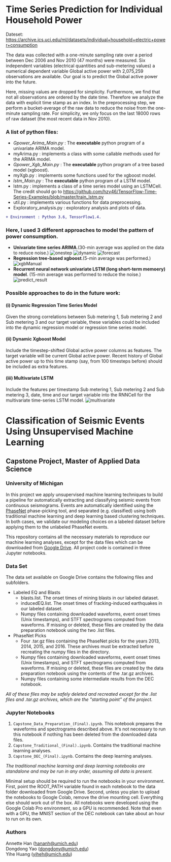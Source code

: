 # Time Series Prediction for Individual Household Power
Dateset: https://archive.ics.uci.edu/ml/datasets/individual+household+electric+power+consumption

The data was collected with a one-minute sampling rate over a period between Dec 2006
and Nov 2010 (47 months) were measured. Six independent variables (electrical quantities and sub-metering values) a numerical dependent variable Global active power with 2,075,259 observations are available. Our goal is to predict the Global active power into the future.

Here, missing values are dropped for simplicity. Furthermore, we find that not all observations are ordered by the date time. Therefore we analyze the data with explicit time stamp as an index. In the preprocessing step, we perform a bucket-average of the raw data to reduce the noise from the one-minute sampling rate. For simplicity, we only focus on the last 18000 rows of raw dataset (the most recent data in Nov 2010).

### A list of python files:
+ *Gpower_Arima_Main.py* :  The **executable** python program of a univariate ARIMA model.
+ myArima.py : implements a class with some callable methods used for the ARIMA model.
+ *Gpower_Xgb_Main.py* : The **executable** python program of a tree based model (xgboost).
+ myXgb.py : implements some functions used for the xgboost model.
+ *lstm_Main.py* : The **executable** python program of a LSTM model.
+ lstm.py : implements a class of a time series model using an LSTMCell. The credit should go to https://github.com/hzy46/TensorFlow-Time-Series-Examples/blob/master/train_lstm.py
+ util.py : implements various functions for data preprocessing.
+ Exploratory_analysis.py : exploratory analysis and plots of data.
```diff
+ Environment : Python 3.6, TensorFlow1.4.
```
### Here, I used 3 different approaches to model the pattern of power consumption.
- **Univariate time series ARIMA**.(30-min average was applied on the data to reduce noise.)
![onestep](https://user-images.githubusercontent.com/25689659/34470019-001ea4e0-eef7-11e7-822a-5a5132e8ca75.png)
![dynamic](https://user-images.githubusercontent.com/25689659/34470018-0011600a-eef7-11e7-89df-79372c49a791.png)
![forecast](https://user-images.githubusercontent.com/25689659/34470017-0004e848-eef7-11e7-9148-abfb62f95dcc.png)
- **Regression tree-based xgboost**.(5-min average was performed.) 
![xgbManual](https://user-images.githubusercontent.com/25689659/34470022-00463b90-eef7-11e7-8a3c-d80df291f7d6.png)
- **Recurrent neural network univariate LSTM (long short-term memoery) model**. (15-min average was performed to reduce the noise.)
![predict_result](https://user-images.githubusercontent.com/25689659/34470791-a5047402-ef07-11e7-9111-ff1da558b6e1.png)

### Possible approaches to do in the future work:
#### (i) Dynamic Regression Time Series Model
Given the strong correlations between Sub metering 1, Sub metering 2 and Sub metering 3 and our target variable, 
these variables could be included into the dynamic regression model or regression time series model.

#### (ii) Dynamic Xgboost Model
Include the timestep-shifted Global active power columns as features. The target variable will be current Global active power. 
Recent history of Global active power up to this time stamp (say, from 100 timesteps before) should be included
as extra features.

#### (iii) Multivariate LSTM
Include the features per timestamp Sub metering 1, Sub metering 2 and Sub metering 3, date, time and our target variable into the RNNCell for the multivariate time-series LSTM model.
![multivariate](https://user-images.githubusercontent.com/25689659/35536009-86ac3612-0513-11e8-9ccd-4311dff198ee.png)


# Classification of Seismic Events Using Unsupervised Machine Learning
## Capstone Project, Master of Applied Data Science
### University of Michigan

In this project we apply unsupervised machine learning techniques to build a pipeline for automatically extracting and classifying seismic events from continuous seismograms.  Events are automatically identified using the [PhaseNet](https://arxiv.org/abs/1803.03211) phase-picking tool, and separated (e.g. classified) using both traditional machine learning and deep learning based clustering techniques.  In both cases, we validate our modeling choices on a labeled dataset before applying them to the unlabeled PhaseNet events.

This repository contains all the necessary materials to reproduce our machine learning analyses, except for the data files which can be downloaded from [Google Drive](https://drive.google.com/drive/folders/1-Eex84NC7S8D0qj-rliZ34Xw5-PKQuaS?usp=sharing).  All project code is contained in three Jupyter notebooks.

### Data Set
The data set available on Google Drive contains the following files and subfolders.
* Labeled EQ and Blasts
  * blasts.list.  The onset times of mining blasts in our labeled dataset.
  * inducedEQ.list.  The onset times of fracking-induced earthquakes in our labeled dataset.
  * Numpy files containing downloaded waveforms, event onset times (Unix timestamps), and STFT spectrograms computed from waveforms.  If missing or deleted, these files are created by the data preparation notebook using the two .list files.
* PhaseNet Picks
  * Four .tar.gz files containing the PhaseNet picks for the years 2013, 2014, 2015, and 2016.  These archives must be extracted before recreating the numpy files in the directory.
  * Numpy files containing downloaded waveforms, event onset times (Unix timestamps), and STFT spectrograms computed from waveforms.  If missing or deleted, these files are created by the data preparation notebook using the contents of the .tar.gz archives.
  * Numpy files containing some intermediate results from the DEC notebook.

*All of these files may be safely deleted and recreated except for the .list files and .tar.gz archives, which are the "starting point" of the project.*

### Jupyter Notebooks
1. `Capstone_Data_Preparation_(Final).ipynb`.  This notebook prepares the waveforms and spectrograms described above.  It's not necessary to run this notebook if nothing has been deleted from the downloaded data files.
2. `Capstone_Traditional_(Final).ipynb`.  Contains the traditional machine learning analyses.
3. `Capstone_DEC_(Final).ipynb`.  Contains the deep learning analyses.

*The traditional machine learning and deep learning notebooks are standalone and may be run in any order, assuming all data is present.*

Minimal setup should be required to run the notebooks in your environment.  First, point the ROOT_PATH variable found in each notebook to the data folder downloaded from Google Drive.  Second, unless you plan to upload the notebooks to Google Colab, remove the drive mounting cell.  Everything else should work out of the box.  All notebooks were developed using the Google Colab Pro environment, so a GPU is recommended.  Note that even with a GPU, the MNIST section of the DEC notebook can take about an hour to run on its own.

### Authors
Annette Han (hananh@umich.edu) \
Dongdong Yao (dongdony@umich.edu) \
Yihe Huang (yiheh@umich.edu)

